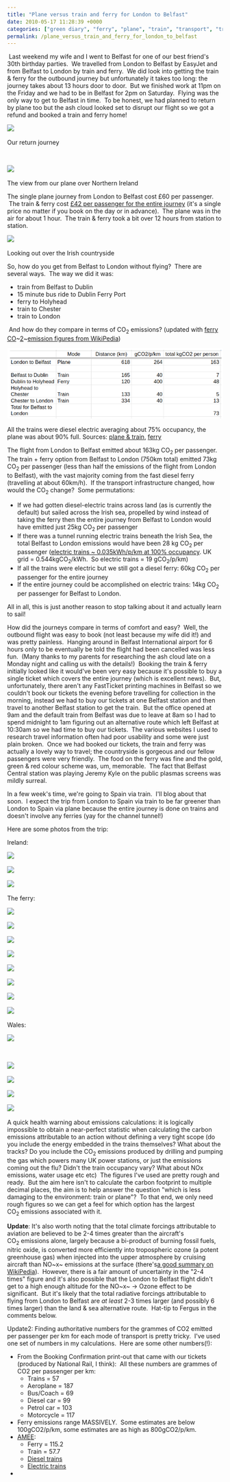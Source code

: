 ```yaml
---
title: "Plane versus train and ferry for London to Belfast"
date: 2010-05-17 11:28:39 +0000
categories: ["green diary", "ferry", "plane", "train", "transport", "travel"]
permalink: /plane_versus_train_and_ferry_for_london_to_belfast
---
```

 Last weekend my wife and I went to Belfast for one of our best friend's
30th birthday parties.  We travelled from London to Belfast by EasyJet
and from Belfast to London by train and ferry.  We did look into getting
the train & ferry for the outbound journey but unfortunately it takes
too long: the journey takes about 13 hours door to door.  But we
finished work at 11pm on the Friday and we had to be in Belfast for 2pm
on Saturday.  Flying was the only way to get to Belfast in time.  To be
honest, we had planned to return by plane too but the ash cloud looked
set to disrupt our flight so we got a refund and booked a train and
ferry home!

![](http://farm5.static.flickr.com/4013/4615065944_e4cd12c10f.jpg)

Our return journey

<!--break-->

 

![](http://farm5.static.flickr.com/4037/4614395803_84134f696d.jpg)

The view from our plane over Northern Ireland

The single plane journey from London to Belfast cost £60 per passenger.
 The train & ferry cost [£42 per passenger for the entire
journey](http://www.seat61.com/NorthernIreland.htm) (it's a single price
no matter if you book on the day or in advance).  The plane was in the
air for about 1 hour.  The train & ferry took a bit over 12 hours from
station to station.

![](http://farm5.static.flickr.com/4054/4615007948_87711f467a.jpg)

Looking out over the Irish countryside

So, how do you get from Belfast to London without flying?  There are
several ways.  The way we did it was:

-   train from Belfast to Dublin
-   15 minute bus ride to Dublin Ferry Port
-   ferry to Holyhead
-   train to Chester
-   train to London

 And how do they compare in terms of CO<sub>2</sub> emissions? (updated with
[ferry
CO](http://en.wikipedia.org/wiki/Ferry#Sustainability)~[2](http://en.wikipedia.org/wiki/Ferry#Sustainability)~[emission
figures from
WikiPedia](http://en.wikipedia.org/wiki/Ferry#Sustainability))

![CO2 emissions of return trip London to Belfast](files/London_to_Belfast_CO2_emissions_table.png)

All the trains were diesel electric averaging about 75% occupancy, the
plane was about 90% full. Sources: [plane &
train](http://spreadsheets.google.com/ccc?key=0Agol553XfuDZdHlWSmRRckpXZWdSczdoVVBjbHU2dHc&hl=en_GB),
[ferry](http://en.wikipedia.org/wiki/Ferry#Sustainability)

The flight from London to Belfast emitted about 163kg CO<sub>2</sub> per
passenger.   The train + ferry option from Belfast to London (750km
total) emitted 73kg CO<sub>2</sub> per passenger (less than half the emissions of
the flight from London to Belfast), with the vast majority coming from
the fast diesel ferry (travelling at about 60km/h).  If the transport
infrastructure changed, how would the CO<sub>2</sub> change?  Some permutations:

-   If we had gotten diesel-electric trains across land (as is currently
    the default) but sailed across the Irish sea, propelled by wind
    instead of taking the ferry then the entire journey from Belfast to
    London would have emitted just 25kg CO<sub>2</sub> per passenger
-   If there was a tunnel running electric trains beneath the Irish Sea,
    the total Belfast to London emissions would have been 28 kg CO<sub>2</sub>
    per passenger ([electric trains \~ 0.035kWh/p/km at 100%
    occupancy](http://explorer.amee.com/categories/Specific_electric_trains).
    UK grid = 0.544kgCO<sub>2</sub>/kWh.  So electric trains = 19 gCO<sub>2</sub>/p/km)
-   If all the trains were electric but we still got a diesel ferry:
    60kg CO<sub>2</sub> per passenger for the entire journey
-   If the entire journey could be accomplished on electric trains: 14kg
    CO<sub>2</sub> per passenger for Belfast to London.

All in all, this is just another reason to stop talking about it and
actually learn to sail!

How did the journeys compare in terms of comfort and easy?  Well, the
outbound flight was easy to book (not least because my wife did it!) and
was pretty painless.  Hanging around in Belfast International airport
for 6 hours only to be eventually be told the flight had been cancelled
was less fun.  (Many thanks to my parents for researching the ash cloud
late on a Monday night and calling us with the details!)  Booking the
train & ferry initially looked like it would've been very easy because
it's possible to buy a single ticket which covers the entire journey
(which is excellent news).  But, unfortunately, there aren't any
FastTicket printing machines in Belfast so we couldn't book our tickets
the evening before travelling for collection in the morning, instead we
had to buy our tickets at one Belfast station and then travel to another
Belfast station to get the train.  But the office opened at 9am and the
default train from Belfast was due to leave at 8am so I had to spend
midnight to 1am figuring out an alternative route which left Belfast at
10:30am so we had time to buy our tickets.  The various websites I used
to research travel information often had poor usability and some were
just plain broken.  Once we had booked our tickets, the train and ferry
was actually a lovely way to travel; the countryside is gorgeous and our
fellow passengers were very friendly.  The food on the ferry was fine
and the gold, green & red colour scheme was, um, memorable.  The fact
that Belfast Central station was playing Jeremy Kyle on the public
plasmas screens was mildly surreal.

In a few week's time, we're going to Spain via train.  I'll blog about
that soon.  I expect the trip from London to Spain via train to be far
greener than London to Spain via plane because the entire journey is
done on trains and doesn't involve any ferries (yay for the channel
tunnel!)

Here are some photos from the trip:

Ireland:

![](http://farm5.static.flickr.com/4033/4614390011_0e86cd337c.jpg)

[![](http://farm5.static.flickr.com/4005/4615008276_cde65ae932.jpg)](http://www.flickr.com/photos/37816297@N06/4615008276/sizes/m/in/set-72157624077735280/)

[![](http://farm5.static.flickr.com/4020/4614390373_6724c027e3.jpg)](http://www.flickr.com/photos/37816297@N06/4614390373/sizes/m/in/set-72157624077735280/)

The ferry:

[![](http://farm4.static.flickr.com/3376/4614390635_660f0efb80.jpg)](http://www.flickr.com/photos/37816297@N06/4614390635/ "DSCF0675 by Jack_Kelly, on Flickr")

[![](http://farm5.static.flickr.com/4020/4614391101_e2601751fe.jpg)](http://www.flickr.com/photos/37816297@N06/4614391101/ "DSCF0678 by Jack_Kelly, on Flickr")

[![](http://farm4.static.flickr.com/3303/4614390923_881be8ab73.jpg)](http://www.flickr.com/photos/37816297@N06/4614390923/ "DSCF0676 by Jack_Kelly, on Flickr")

[![](http://farm4.static.flickr.com/3577/4615009326_c4edb5dbca.jpg)](http://www.flickr.com/photos/37816297@N06/4615009326/ "DSCF0679 by Jack_Kelly, on Flickr")

[![](http://farm4.static.flickr.com/3391/4614391567_eedfff78fe.jpg)](http://www.flickr.com/photos/37816297@N06/4614391567/ "DSCF0680 by Jack_Kelly, on Flickr")

[![](http://farm4.static.flickr.com/3351/4615009752_c4df6e26e4.jpg)](http://www.flickr.com/photos/37816297@N06/4615009752/ "DSCF0682 by Jack_Kelly, on Flickr")

[![](http://farm4.static.flickr.com/3580/4615009958_3c945611e7.jpg)](http://www.flickr.com/photos/37816297@N06/4615009958/ "DSCF0685 by Jack_Kelly, on Flickr")

[![](http://farm5.static.flickr.com/4034/4615010138_33ceafe209.jpg)](http://www.flickr.com/photos/37816297@N06/4615010138/ "DSCF0686 by Jack_Kelly, on Flickr")

Wales:

[![](http://farm4.static.flickr.com/3412/4615010242_ff6f8e9fa0.jpg)](http://www.flickr.com/photos/37816297@N06/4615010242/ "DSCF0689 by Jack_Kelly, on Flickr")

 

[![](http://farm5.static.flickr.com/4039/4614392327_a3e72c869b.jpg)](http://www.flickr.com/photos/37816297@N06/4614392327/ "DSCF0693 by Jack_Kelly, on Flickr")

[![](http://farm5.static.flickr.com/4004/4615010524_c59b0103d9.jpg)](http://www.flickr.com/photos/37816297@N06/4615010524/ "DSCF0694 by Jack_Kelly, on Flickr")

[![](http://farm5.static.flickr.com/4036/4614392659_ccd195e533.jpg)](http://www.flickr.com/photos/37816297@N06/4614392659/ "DSCF0699 by Jack_Kelly, on Flickr")

[![](http://farm4.static.flickr.com/3332/4614392759_7161c9957f.jpg)](http://www.flickr.com/photos/37816297@N06/4614392759/ "DSCF0704 by Jack_Kelly, on Flickr")

A quick health warning about emissions calculations: it is logically
impossible to obtain a near-perfect statistic when calculating the
carbon emissions attributable to an action without defining a very tight
scope (do you include the energy embedded in the trains themselves? What
about the tracks? Do you include the CO<sub>2</sub> emissions produced by
drilling and pumping the gas which powers many UK power stations, or
just the emissions coming out the flu? Didn't the train occupancy vary?
What about NOx emissions, water usage etc etc)  The figures I've used
are pretty rough and ready.  But the aim here isn't to calculate the
carbon footprint to multiple decimal places, the aim is to help answer
the question "which is less damaging to the environment: train or
plane"?  To that end, we only need rough figures so we can get a feel
for which option has the largest CO<sub>2</sub> emissions associated with it.

**Update**: It's also worth noting that the total climate forcings
attributable to aviation are believed to be 2-4 times greater than the
aircraft's CO<sub>2</sub> emissions alone, largely because a bi-product of
burning fossil fuels, nitric oxide, is converted more efficiently into
tropospheric ozone (a potent greenhouse gas) when injected into the
upper atmosphere by cruising aircraft than NO~x~ emissions at the
surface (there's[a good summary on
WikiPedia](http://en.wikipedia.org/wiki/Aviation_and_the_environment)).
 However, there is a fair amount of uncertainty in the "2-4 times"
figure and it's also possible that the London to Belfast flight didn't
get to a high enough altitude for the NO~x~ -&gt; Ozone effect to be
significant.  But it's likely that the total radiative forcings
attributable to flying from London to Belfast are *at least* 2-3 times
larger (and possibly 6 times larger) than the land & sea alternative
route.  Hat-tip to Fergus in the comments below.

Update2: Finding authoritative numbers for the grammes of CO2 emitted
per passenger per km for each mode of transport is pretty tricky.  I've
used one set of numbers in my calculations.  Here are some other
numbers(!):

-   From the Booking Confirmation print-out that came with our tickets
    (produced by National Rail, I think):  All these numbers are grammes
    of CO2 per passenger per km:
    -   Trains = 57
    -   Aeroplane = 187
    -   Bus/Coach = 69
    -   Diesel car = 99
    -   Petrol car = 103
    -   Motorcycle = 117
-   Ferry emissions range MASSIVELY.  Some estimates are below
    100gCO2/p/km, some estimates are as high as 800gCO2/p/km.
-   [AMEE](http://explorer.amee.com):
    -   Ferry = 115.2
    -   Train = 57.7
    -   [Diesel
        trains](http://explorer.amee.com/categories/Specific_diesel_trains)
    -   [Electric
        trains](http://explorer.amee.com/categories/Specific_electric_trains)
-    


